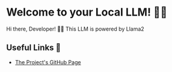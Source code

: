 # Welcome to your Local LLM! 🚀🤖

Hi there, Developer! 👋👋 This LLM is powered by Llama2

## Useful Links 🔗

- [The Project's GitHub Page](https://github.com/zoltanctoth/local-chatbot-from-scratch)